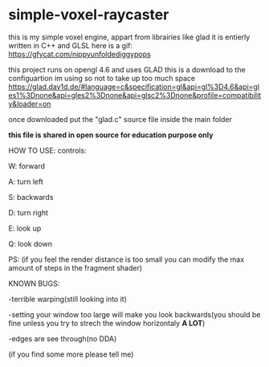 # simple-voxel-raycaster
this is my simple voxel engine, appart from librairies like glad it is entierly written in C++ and GLSL
here is a gif:
https://gfycat.com/nippyunfoldediggypops

this project runs on opengl 4.6 and uses GLAD this is a download to the configuartion im using so not to take up too much space
https://glad.dav1d.de/#language=c&specification=gl&api=gl%3D4.6&api=gles1%3Dnone&api=gles2%3Dnone&api=glsc2%3Dnone&profile=compatibility&loader=on

once downloaded put the "glad.c" source file inside the main folder

**this file is shared in open source for education purpose only**

HOW TO USE:
controls: 

  W: forward

  A: turn left

  S: backwards

  D: turn right

  E: look up

  Q: look down
  
PS:
 (if you feel the render distance is too small you can modify the max amount of steps in the fragment shader)
 
 KNOWN BUGS:

  -terrible warping(still looking into it)

  -setting your window too large will make you look backwards(you should be fine unless you try to strech the window horizontaly **A LOT**)

  -edges are see through(no DDA)

 (if you find some more please tell me)

